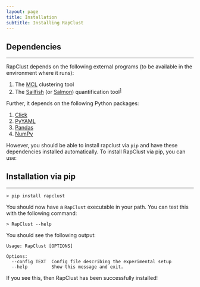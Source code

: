 ```yaml
---
layout: page
title: Installation  
subtitle: Installing RapClust 
---
```


## Dependencies
----------------

RapClust depends on the following external programs (to be available in the environment where it runs):

  1. The [MCL](http://micans.org/mcl/) clustering tool
  2. The [Sailfish](https://github.com/kingsfordgroup/sailfish) (or [Salmon](https://github.com/COMBINE-lab/salmon)) quantification tool<sup id="a1">[1](#f1)</sup>

Further, it depends on the following Python packages:
  
  1. [Click](http://click.pocoo.org/5/)
  2. [PyYAML](https://pypi.python.org/pypi/PyYAML)
  3. [Pandas](http://pandas.pydata.org/)
  4. [NumPy](http://www.numpy.org/)

However, you should be able to install rapclust via `pip` and have these dependencies installed automatically.  To install RapClust via pip, you can use:

## Installation via pip
-----------------------

```
> pip install rapclust
```

You should now have a `RapClust` executable in your path.  You can test this with the following command:

```
> RapClust --help
```

You should see the following output:

```
Usage: RapClust [OPTIONS]

Options:
  --config TEXT  Config file describing the experimental setup
  --help         Show this message and exit.
```

If you see this, then RapClust has been successfully installed!

